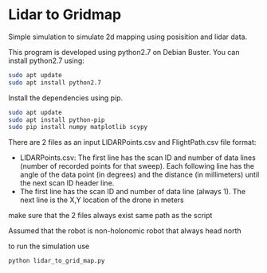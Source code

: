 # Lidar to Gridmap

Simple simulation to simulate 2d mapping using posisition and lidar data.

This program is developed using python2.7 on Debian Buster. You can install python2.7 using:
```sh
sudo apt update
sudo apt install python2.7
```
Install the dependencies using pip.
```sh
sudo apt update
sudo apt install python-pip
sudo pip install numpy matplotlib scypy
```

There are 2 files as an input LIDARPoints.csv and FlightPath.csv
file format: 
 - LIDARPoints.csv: The first line has the scan ID and number
of data lines (number of recorded points for that sweep). Each following line has the
angle of the data point (in degrees) and the distance (in millimeters) until the next
scan ID header line.
 - The first line has the scan ID and number of data line (always 1). The next
line is the X,Y location of the drone in meters

make sure that the 2 files always exist same path as the script

Assumed that the robot is non-holonomic robot that always head north

to run the simulation use
```sh
python lidar_to_grid_map.py
```
